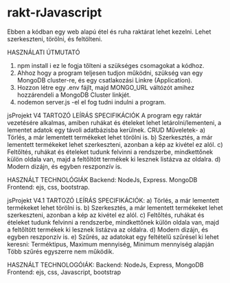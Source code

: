 # rakt-rJavascript
Ebben a kódban egy web alapú étel és ruha raktárat lehet kezelni. Lehet szerkeszteni, törölni, és feltölteni.

HASZNÁLATI ÚTMUTATÓ
1. npm install i ez le fogja tőlteni a szükséges csomagokat a kódhoz.
2. Ahhoz hogy a program teljesen tudjon működni, szükség van egy MongoDB cluster-re, és egy csatlakozási Linkre (Application).
3. Hozzon létre egy .env fájlt, majd MONGO_URL váltózót amihez hozzárendeli a MongoDB Cluster linkjét.
4. nodemon server.js -el el fog tudni indulni a program.

jsProjekt V4 TARTOZÓ LEÍRÁS
SPECIFIKÁCIÓK
A program egy raktár vezetésére alkalmas, amiben ruhákat és ételeket lehet letárolni/lementeni, a lementet adatok egy távoli adatbázisba kerülnek.
CRUD Műveletek-
a) Törlés, a már lementett termékeket lehet törölni is.
b) Szerkesztés, a már lementett termékeket lehet szerkeszteni, azonban a kép az kivétel ez alól.
c) Feltőltés, ruhákat és ételeket tudunk felvinni a rendszerbe, mindkettőnek külön oldala van, majd a feltőltött termékek ki lesznek listázva az oldalra.
d) Modern dizájn, és egyben reszponzív is.

HASZNÁLT TECHNOLÓGIÁK
Backend: NodeJs, Express. MongoDB
Frontend: ejs, css, bootstrap.

jsProjekt V4.1 TARTOZÓ LEÍRÁS
SPECIFIKÁCIÓK:
a) Törlés, a már lementett termékeket lehet törölni is.
b) Szerkesztés, a már lementett termékeket lehet szerkeszteni, azonban a kép az kivétel ez alól.
c) Feltőltés, ruhákat és ételeket tudunk felvinni a rendszerbe, mindkettőnek külön oldala van, majd a feltőltött termékek ki lesznek listázva az oldalra.
d) Modern dizájn, és egyben reszponzív is.
e) Szűrés, az adatokat egy feltételű szűrésel ki lehet keresni: Terméktipus, Maximum mennyiség, Minimum mennyiség alapján
Több szűrés egyszerre nem működik.

HASZNÁLT TECHNOLOGÓIÁK:
Backend: NodeJs, Express, MongoDB
Frontend: ejs, css, Javascript, bootstrap



